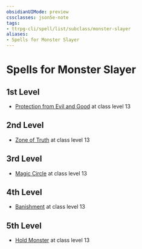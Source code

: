 ```yaml
---
obsidianUIMode: preview
cssclasses: json5e-note
tags:
- ttrpg-cli/spell/list/subclass/monster-slayer
aliases:
- Spells for Monster Slayer
---
```

# Spells for Monster Slayer

## 1st Level

- [Protection from Evil and Good](/3-Mechanics/CLI/Compendium/spells/protection-from-evil-and-good.md "PHB") at class level 13

## 2nd Level

- [Zone of Truth](/3-Mechanics/CLI/Compendium/spells/zone-of-truth.md "PHB") at class level 13

## 3rd Level

- [Magic Circle](/3-Mechanics/CLI/Compendium/spells/magic-circle.md "PHB") at class level 13

## 4th Level

- [Banishment](/3-Mechanics/CLI/Compendium/spells/banishment.md "PHB") at class level 13

## 5th Level

- [Hold Monster](/3-Mechanics/CLI/Compendium/spells/hold-monster.md "PHB") at class level 13